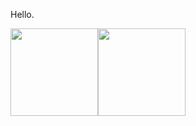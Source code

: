 Hello.

<!--------------------------------------->

<p style="display:flex;"> 
  <img src="https://github-readme-streak-stats.herokuapp.com?user=anonymousfraand&show_icons=true&title_color=018596&icon_color=00E1F7FF&bg_color=0d1117&text_color=FFF&border_color=444&count_private=true&hide_border=true&border_radius=18" height="140">
 <img src="https://github-readme-stats.vercel.app/api?username=anonymousfraand&show_icons=true&title_color=018596&icon_color=00E1F7FF&bg_color=0d1117&text_color=FFF&border_color=444&count_private=true&hide_border=true&border_radius=18" height="140"> 
</p>

<!--------------------------------------->


